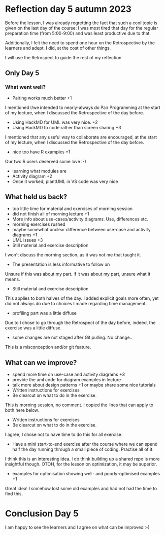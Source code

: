 # Reflection day 5 autumn 2023

Before the lesson, I was already
regretting the fact that such a cool
topic is given on the last day of the
course: I was most tired that day 
for the regular preparation time (from
5:00-9:00) and was least productive due
to that. 

Additionally, I felt the need
to spend one hour on the Retrospective by 
the learners and adept. I did,
at the cost of other things.

I will use the Retrospect to guide
the rest of my reflection.


## Only Day 5

### What went well?

- Pairing works much better +1

I mentioned I/we intended to nearly-always
do Pair Programming at the start of
my lecture,
when I discussed the Retrospective of the
day before.

- Using HackMD for UML was very nice. +2
- Using HackMD to code rather than screen sharing +3

I mentioned that any useful way to collaborate
are encouraged, at the start of
my lecture,
when I discussed the Retrospective of the
day before.

- nice too have R examples +1

Our two R users deserved some love :-)

- learning what modules are
- Activity diagram +2
- Once it worked, plantUML in VS code was very nice


## What held us back?

- too little time for material and exercises of morning session
- did not finish all of morning lecture +1
- More info about use-cases/activity diagrams. Use, differences etc. 
- morning exercises rushed
- maybe somewhat unclear difference between use-case and activity diagrams +1
- UML issues +3
- Still material and exercise description 

I won't discuss the morning section,
as it was not me that taught it.

- The presentation is less informative to follow on

Unsure if this was about my part.
If it was about my part, unsure what
it means.

- Still material and exercise description 

This applies to both halves of the day.
I added explicit goals more often,
yet did not always do due to choices
I made regarding time management.

- profiling part was a little diffuse

Due to I chose to go through the Retrospect
of the day before, indeed, the exercise
was a little diffuse.

- some changes are not staged after Git pulling. No change..

This is a misconception and/or git feature.

## What can we improve?

- spend more time on use-case and activity diagrams +3
- provide the uml code for diagram examples in lecture
- talk more about design patterns +1 or maybe share some nice tutorials
- Written instructions for exercises
- Be clearcut on what to do in the exercise. 

This is morning session, no comment. I copied
the lines that can apply to both here below.

- Written instructions for exercises
- Be clearcut on what to do in the exercise. 

I agree, I chose not to have time to do
this for all exercise.

- Have a mini start-to-end exercise after the course where we can spend half the day running through a small piece of coding. Practise all of it.

I think this is an interesting idea. I do
think building up a shared repo is more
insightful though. OTOH, for the lesson
on optimization, it may be superior.

- examples for optimisation showing well- and poorly-optimised examples +1

Great idea! I somehow lost some old
examples and had not had the time to find
this.

# Conclusion Day 5

I am happy to see the learners and I
agree on what can be improved :-)
